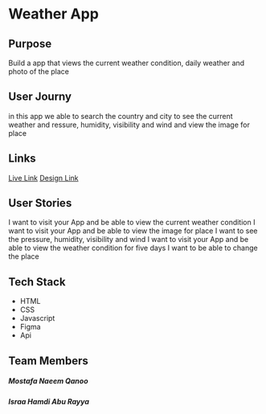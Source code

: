 # Weather App
 ## Purpose
 
Build a app that views the current weather condition, daily weather and photo of the place
 
 
 ## User Journy
 in this app we able to search the country and city to see the current weather and ressure, humidity, visibility and wind and
 view the image for place
 


## Links
[Live Link](https://gsg-g11.github.io/WeatherApp/)
[Design Link](https://www.figma.com/file/pSXVO4KmRyLkFpDI3aLFER/Untitled?node-id=0%3A1)

## User Stories
I want to visit your App and be able to view the current weather condition
I want to visit your App and be able to view the image for place 
I want to see the pressure, humidity, visibility and wind
I want to visit your App and be able to view the weather condition for five days
I want to be able to change the place

## Tech Stack
* HTML
* CSS
* Javascript
* Figma
* Api

 ## Team Members 
 ##### Mostafa Naeem Qanoo
 ##### Israa Hamdi Abu Rayya
 
